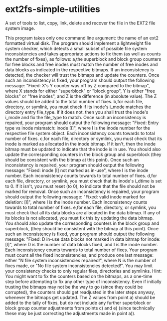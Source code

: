 # ext2fs-simple-utilities
A set of tools to list, copy, link, delete and recover the file in the EXT2 file system image.

This program takes only one command line argument: the name of an ext2 formatted virtual disk. The program should implement a lightweight file system checker, which detects a small subset of possible file system inconsistencies and takes appropriate actions to fix them (as well as counts the number of fixes), as follows:
 a,the superblock and block group counters for free blocks and free inodes must match the number of free inodes and data blocks as indicated in the respective bitmaps. If an inconsistency is detected, the checker will trust the bitmaps and update the counters. Once such an inconsistency is fixed, your program should output the following message: "Fixed: X's Y counter was off by Z compared to the bitmap", where X stands for either "superblock" or "block group", Y is either "free blocks" or "free inodes", and Z is the difference (in absolute value). The Z values should be added to the total number of fixes.
 b,for each file, directory, or symlink, you must check if its inode's i_mode matches the directory entry file_type. If it does not, then you shall trust the inode's i_mode and fix the file_type to match. Once such an inconsistency is repaired, your program should output the following message: "Fixed: Entry type vs inode mismatch: inode [I]", where I is the inode number for the respective file system object. Each inconsistency counts towards to total number of fixes.
 c,for each file, directory or symlink, you must check that its inode is marked as allocated in the inode bitmap. If it isn't, then the inode bitmap must be updated to indicate that the inode is in use. You should also update the corresponding counters in the block group and superblock (they should be consistent with the bitmap at this point). Once such an inconsistency is repaired, your program should output the following message: "Fixed: inode [I] not marked as in-use", where I is the inode number. Each inconsistency counts towards to total number of fixes.
 d,for each file, directory, or symlink, you must check that its inode's i_dtime is set to 0. If it isn't, you must reset (to 0), to indicate that the file should not be marked for removal. Once such an inconsistency is repaired, your program should output the following message: "Fixed: valid inode marked for deletion: [I]", where I is the inode number. Each inconsistency counts towards to total number of fixes.
 e,for each file, directory, or symlink, you must check that all its data blocks are allocated in the data bitmap. If any of its blocks is not allocated, you must fix this by updating the data bitmap. You should also update the corresponding counters in the block group and superblock, (they should be consistent with the bitmap at this point). Once such an inconsistency is fixed, your program should output the following message: "Fixed: D in-use data blocks not marked in data bitmap for inode: [I]", where D is the number of data blocks fixed, and I is the inode number. Each inconsistency counts towards to total number of fixes.
 Your program must count all the fixed inconsistencies, and produce one last message: either "N file system inconsistencies repaired!", where N is the number of fixes made, or "No file system inconsistencies detected!".
 You may limit your consistency checks to only regular files, directories and symlinks.
 Hint: You might want to fix the counters based on the bitmaps, as a one-time step before attempting to fix any other type of inconsistency. Even if initially trusting the bitmaps may not be the way to go (since they could be corrupted), the counters should get readjusted in the later steps anyway, whenever the bitmaps get updated. The Z values from point a) should be added to the tally of fixes, but do not include any further superblock or block group counter adjustments from points c) and e) (since technically these may be just correcting the adjustments made in point a)).
